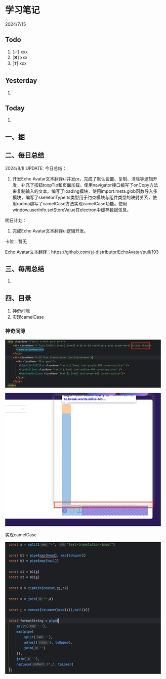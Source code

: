 # 学习笔记

2024/7/15



## Todo

1. [✅] xxx
2. [❌] xxx
3. [❓] xxx



## Yesterday

1. 




## Today

1. 



## 一、掘





## 二、每日总结

2024/8/8 UPDATE: 今日总结：

1. 开发Echo Avatar文本翻译ui并发pr。完成了默认设置、复制、清除等逻辑开发，补充了按钮toopTip和页面加载。使用navigator接口编写了onCopy方法来复制输入的文本。编写了loading模块，使用import.meta.glob函数导入多模块，编写了skeletonType ts类型用于约束模块与组件类型的映射关系，使用radma编写了camelCase方法实现camelCase功能。使用 window.userInfo.setStoreValue在electron中缓存数据信息。





明日计划：

1. 完成Echo Avatar文本翻译ui逻辑开发。

卡位：暂无

Echo Avatar文本翻译：https://github.com/sj-distributor/EchoAvatar/pull/193



## 三、每周总结

1. 




## 四、目录

1. 神奇间隙
2. 实现camelCase



### 神奇间隙

![image-20240808101249611](https://raw.githubusercontent.com/levi33Y/Pictures/main/image-20240808101249611.png)

![image-20240808101306933](https://raw.githubusercontent.com/levi33Y/Pictures/main/image-20240808101306933.png)



实现camelCase

![image-20240808164108469](https://raw.githubusercontent.com/levi33Y/Pictures/main/image-20240808164108469.png)